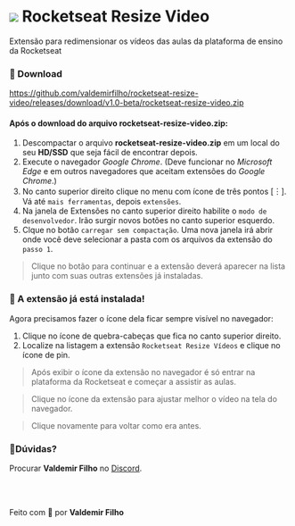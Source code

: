 # ![](https://raw.githubusercontent.com/valdemirfilho/rocketseat-resize-video/main/images/icon-32.png)  Rocketseat Resize Video 
Extensão para redimensionar os vídeos das aulas da plataforma de ensino da Rocketseat

### 🧩 Download 
https://github.com/valdemirfilho/rocketseat-resize-video/releases/download/v1.0-beta/rocketseat-resize-video.zip

#### Após o download do arquivo __rocketseat-resize-video.zip__:
1. Descompactar o arquivo __rocketseat-resize-video.zip__ em um local do seu __HD/SSD__ que seja fácil de encontrar depois.
2. Execute o navegador _Google Chrome_. (Deve funcionar no _Microsoft Edge_ e em outros navegadores que aceitam extensões do _Google Chrome_.)
3. No canto superior direito clique no menu com ícone de três pontos [︙]. Vá até `mais ferramentas`, depois `extensões`.
4. Na janela de Extensões no canto superior direito habilite o `modo de desenvolvedor`. Irão surgir novos botões no canto superior esquerdo.
5. Clque no botão `carregar sem compactação`. Uma nova janela irá abrir onde você deve selecionar a pasta com os arquivos da extensão do `passo 1`. 

> Clique no botão para continuar e a extensão deverá aparecer na lista junto com suas outras extensões já instaladas.

### 🎉 A extensão já está instalada!

Agora precisamos fazer o ícone dela ficar sempre visível no navegador:
1. Clique no ícone de quebra-cabeças que fica no canto superior direito.
2. Localize na listagem a extensão `Rocketseat Resize Vídeos` e clique no ícone de pin.

> Após exibir o ícone da extensão no navegador é só entrar na plataforma da Rocketseat e começar a assistir as aulas.

> Clique no ícone da extensão para ajustar melhor o vídeo na tela do navegador.

> Clique novamente para voltar como era antes.

### 🤔Dúvidas?

Procurar **Valdemir Filho** no [Discord](https://discord.com/channels/327861810768117763/956248170915045386).

<br>
<br>

Feito com 💜 por __Valdemir Filho__
